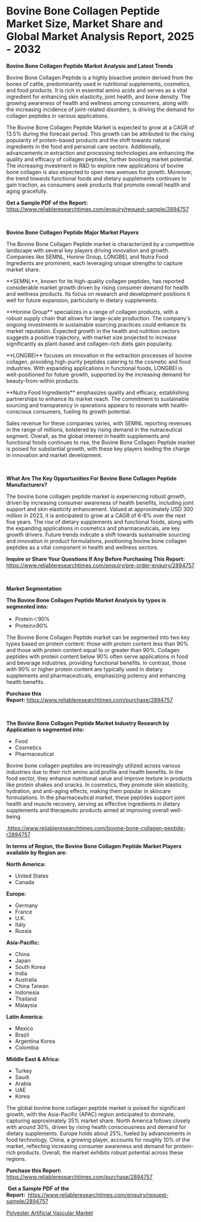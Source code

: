 <p><h1>Bovine Bone Collagen Peptide Market Size, Market Share and Global Market Analysis Report, 2025 - 2032</h1></p><p><strong>Bovine Bone Collagen Peptide Market Analysis and Latest Trends</strong></p>
<p><p>Bovine Bone Collagen Peptide is a highly bioactive protein derived from the bones of cattle, predominantly used in nutritional supplements, cosmetics, and food products. It is rich in essential amino acids and serves as a vital ingredient for enhancing skin elasticity, joint health, and bone density. The growing awareness of health and wellness among consumers, along with the increasing incidence of joint-related disorders, is driving the demand for collagen peptides in various applications.</p><p>The Bovine Bone Collagen Peptide Market is expected to grow at a CAGR of 13.5% during the forecast period. This growth can be attributed to the rising popularity of protein-based products and the shift towards natural ingredients in the food and personal care sectors. Additionally, advancements in extraction and processing technologies are enhancing the quality and efficacy of collagen peptides, further boosting market potential. The increasing investment in R&D to explore new applications of bovine bone collagen is also expected to open new avenues for growth. Moreover, the trend towards functional foods and dietary supplements continues to gain traction, as consumers seek products that promote overall health and aging gracefully.</p></p>
<p><strong>Get a Sample PDF of the Report:&nbsp;</strong> <a href="https://www.reliableresearchtimes.com/enquiry/request-sample/2894757?utm_campaign=2638&utm_medium=2&utm_source=Github&utm_content=ia&utm_term=15032025&utm_id=bovine-bone-collagen-peptide">https://www.reliableresearchtimes.com/enquiry/request-sample/2894757</a></p>
<p>&nbsp;</p>
<p><strong>Bovine Bone Collagen Peptide Major Market Players</strong></p>
<p><p>The Bovine Bone Collagen Peptide market is characterized by a competitive landscape with several key players driving innovation and growth. Companies like SEMNL, Honine Group, LONGBEI, and Nutra Food Ingredients are prominent, each leveraging unique strengths to capture market share.</p><p>**SEMNL**, known for its high-quality collagen peptides, has reported considerable market growth driven by rising consumer demand for health and wellness products. Its focus on research and development positions it well for future expansion, particularly in dietary supplements.</p><p>**Honine Group** specializes in a range of collagen products, with a robust supply chain that allows for large-scale production. The company's ongoing investments in sustainable sourcing practices could enhance its market reputation. Expected growth in the health and nutrition sectors suggests a positive trajectory, with market size projected to increase significantly as plant-based and collagen-rich diets gain popularity.</p><p>**LONGBEI** focuses on innovation in the extraction processes of bovine collagen, providing high-purity peptides catering to the cosmetic and food industries. With expanding applications in functional foods, LONGBEI is well-positioned for future growth, supported by the increasing demand for beauty-from-within products.</p><p>**Nutra Food Ingredients** emphasizes quality and efficacy, establishing partnerships to enhance its market reach. The commitment to sustainable sourcing and transparency in operations appears to resonate with health-conscious consumers, fueling its growth potential.</p><p>Sales revenue for these companies varies, with SEMNL reporting revenues in the range of millions, bolstered by rising demand in the nutraceutical segment. Overall, as the global interest in health supplements and functional foods continues to rise, the Bovine Bone Collagen Peptide market is poised for substantial growth, with these key players leading the charge in innovation and market development.</p></p>
<p>&nbsp;</p>
<p><strong>What Are The Key Opportunities For Bovine Bone Collagen Peptide Manufacturers?</strong></p>
<p><p>The bovine bone collagen peptide market is experiencing robust growth, driven by increasing consumer awareness of health benefits, including joint support and skin elasticity enhancement. Valued at approximately USD 300 million in 2023, it is anticipated to grow at a CAGR of 6-8% over the next five years. The rise of dietary supplements and functional foods, along with the expanding applications in cosmetics and pharmaceuticals, are key growth drivers. Future trends indicate a shift towards sustainable sourcing and innovation in product formulations, positioning bovine bone collagen peptides as a vital component in health and wellness sectors.</p></p>
<p><strong>Inquire or Share Your Questions If Any Before Purchasing This Report:</strong> <a href="https://www.reliableresearchtimes.com/enquiry/pre-order-enquiry/2894757?utm_campaign=2638&utm_medium=2&utm_source=Github&utm_content=ia&utm_term=15032025&utm_id=bovine-bone-collagen-peptide">https://www.reliableresearchtimes.com/enquiry/pre-order-enquiry/2894757</a></p>
<p>&nbsp;</p>
<p><strong>Market Segmentation</strong></p>
<p><strong>The Bovine Bone Collagen Peptide Market Analysis by types is segmented into:</strong></p>
<p><ul><li>Protein＜90%</li><li>Protein≥90%</li></ul></p>
<p><p>The Bovine Bone Collagen Peptide market can be segmented into two key types based on protein content: those with protein content less than 90% and those with protein content equal to or greater than 90%. Collagen peptides with protein content below 90% often serve applications in food and beverage industries, providing functional benefits. In contrast, those with 90% or higher protein content are typically used in dietary supplements and pharmaceuticals, emphasizing potency and enhancing health benefits.</p></p>
<p><strong>Purchase this Report:&nbsp;</strong><a href="https://www.reliableresearchtimes.com/purchase/2894757?utm_campaign=2638&utm_medium=2&utm_source=Github&utm_content=ia&utm_term=15032025&utm_id=bovine-bone-collagen-peptide">https://www.reliableresearchtimes.com/purchase/2894757</a></p>
<p>&nbsp;</p>
<p><strong>The Bovine Bone Collagen Peptide Market Industry Research by Application is segmented into:</strong></p>
<p><ul><li>Food</li><li>Cosmetics</li><li>Pharmaceutical</li></ul></p>
<p><p>Bovine bone collagen peptides are increasingly utilized across various industries due to their rich amino acid profile and health benefits. In the food sector, they enhance nutritional value and improve texture in products like protein shakes and snacks. In cosmetics, they promote skin elasticity, hydration, and anti-aging effects, making them popular in skincare formulations. In the pharmaceutical market, these peptides support joint health and muscle recovery, serving as effective ingredients in dietary supplements and therapeutic products aimed at improving overall well-being.</p></p>
<p><a href="https://www.reliableresearchtimes.com/bovine-bone-collagen-peptide-r2894757?utm_campaign=2638&utm_medium=2&utm_source=Github&utm_content=ia&utm_term=15032025&utm_id=bovine-bone-collagen-peptide">&nbsp;https://www.reliableresearchtimes.com/bovine-bone-collagen-peptide-r2894757</a></p>
<p><strong>In terms of Region, the Bovine Bone Collagen Peptide Market Players available by Region are:</strong></p>
<p>
    <p> <strong> North America: </strong>
        <ul>
            <li>United States</li>
            <li>Canada</li>
        </ul>
        </p> 
    <p> <strong> Europe: </strong>
        <ul>
            <li>Germany</li>
            <li>France</li>
            <li>U.K.</li>
            <li>Italy</li>
            <li>Russia</li>
        </ul>
        </p> 
    <p> <strong> Asia-Pacific: </strong>
        <ul>
            <li>China</li>
            <li>Japan</li>
            <li>South Korea</li>
            <li>India</li>
            <li>Australia</li>
            <li>China Taiwan</li>
            <li>Indonesia</li>
            <li>Thailand</li>
            <li>Malaysia</li>
        </ul>
        </p> 
    <p> <strong> Latin America: </strong>
        <ul>
            <li>Mexico</li>
            <li>Brazil</li>
            <li>Argentina Korea</li>
            <li>Colombia</li>
        </ul>
        </p> 
    <p> <strong> Middle East & Africa: </strong>
        <ul>
            <li>Turkey</li>
            <li>Saudi</li>
            <li>Arabia</li>
            <li>UAE</li>
            <li>Korea</li>
        </ul>
    </p>
    </p>
<p><p>The global bovine bone collagen peptide market is poised for significant growth, with the Asia-Pacific (APAC) region anticipated to dominate, capturing approximately 35% market share. North America follows closely with around 30%, driven by rising health consciousness and demand for dietary supplements. Europe holds about 25%, fueled by advancements in food technology. China, a growing player, accounts for roughly 10% of the market, reflecting increasing consumer awareness and demand for protein-rich products. Overall, the market exhibits robust potential across these regions.</p></p>
<p><strong>Purchase this Report: </strong><a href="https://www.reliableresearchtimes.com/purchase/2894757?utm_campaign=2638&utm_medium=2&utm_source=Github&utm_content=ia&utm_term=15032025&utm_id=bovine-bone-collagen-peptide">https://www.reliableresearchtimes.com/purchase/2894757</a></p>
<p>&nbsp;<strong>Get a Sample PDF of the Report:&nbsp;&nbsp;</strong><a href="https://www.reliableresearchtimes.com/enquiry/request-sample/2894757?utm_campaign=2638&utm_medium=2&utm_source=Github&utm_content=ia&utm_term=15032025&utm_id=bovine-bone-collagen-peptide">https://www.reliableresearchtimes.com/enquiry/request-sample/2894757</a></p>
<p><strong></strong></p>
<p><p><a href="https://github.com/leopardmicheal7019/Market-Research-Report-List-1/blob/main/polyester-artificial-vascular-market.md?utm_campaign=2638&utm_medium=2&utm_source=Github&utm_content=ia&utm_term=15032025&utm_id=bovine-bone-collagen-peptide">Polyester Artificial Vascular Market</a></p></p>